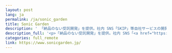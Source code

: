 ```yaml
---
layout: post
lang: ja
permalink: /ja/sonic_garden
title: Sonic Garden
description: ' 「納品のない受託開発」を提供。社内 SNS「SKIP」等自社サービスの開発・運用。 '
description_full: '<p>「納品のない受託開発」を提供。社内 SNS「<a href="https://www.skip-sns.jp/">SKIP</a>」等自社サービスの開発・運用。</p>'
categories: full_remote
link: https://www.sonicgarden.jp/
---
```

